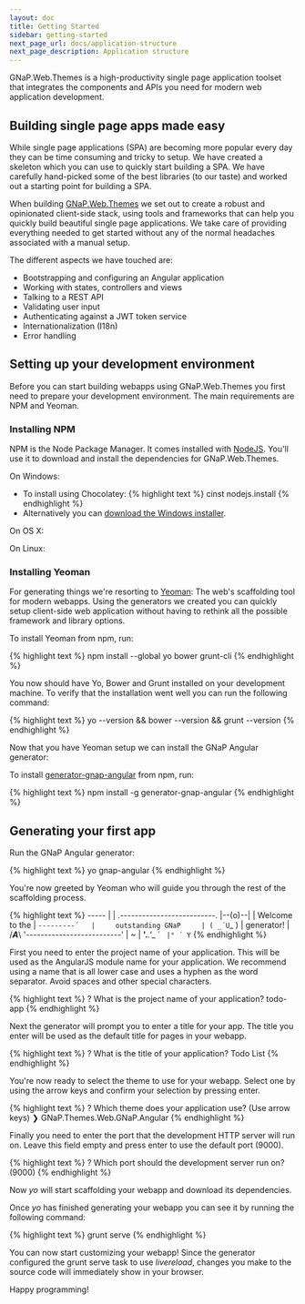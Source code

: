 ```yaml
---
layout: doc
title: Getting Started
sidebar: getting-started
next_page_url: docs/application-structure
next_page_description: Application structure
---
```


<div class="alert alert-success" role="alert">
    GNaP.Web.Themes is a high-productivity single page application toolset that integrates the components and APIs you need for modern web application development.
</div>

## Building single page apps made easy

While single page applications (SPA) are becoming more popular every day they can be time consuming and tricky to setup. We have created a skeleton which you can use to quickly start building a SPA. We have carefully hand-picked some of the best libraries (to our taste) and worked out a starting point for building a SPA.

When building [GNaP.Web.Themes](https://github.com/infrabel/GNaP.Web.Themes) we set out to create a robust and opinionated client-side stack, using tools and frameworks that can help you quickly build beautiful single page applications. We take care of providing everything needed to get started without any of the normal headaches associated with a manual setup.

The different aspects we have touched are:

* Bootstrapping and configuring an Angular application
* Working with states, controllers and views
* Talking to a REST API
* Validating user input
* Authenticating against a JWT token service
* Internationalization (I18n)
* Error handling

## Setting up your development environment

Before you can start building webapps using GNaP.Web.Themes you first need to prepare your development environment. The main requirements are NPM and Yeoman.

### Installing NPM

NPM is the Node Package Manager. It comes installed with [NodeJS](http://nodejs.org). You'll use it to download and install the dependencies for GNaP.Web.Themes.

On Windows:

* To install using Chocolatey:
{% highlight text %}
cinst nodejs.install
{% endhighlight %}
* Alternatively you can [download the Windows installer](http://nodejs.org/download/).

On OS X:

On Linux:

### Installing Yeoman

For generating things we're resorting to [Yeoman](http://yeoman.io/): The web's scaffolding tool for modern webapps. Using the generators we created you can quickly setup client-side web application without having to rethink all the possible framework and library options.

To install Yeoman from npm, run:

{% highlight text %}
npm install --global yo bower grunt-cli
{% endhighlight %}

You now should have Yo, Bower and Grunt installed on your development machine. To verify that the installation went well you can run the following command:

{% highlight text %}
yo --version && bower --version && grunt --version
{% endhighlight %}

Now that you have Yeoman setup we can install the GNaP Angular generator:

To install [generator-gnap-angular]((https://www.npmjs.org/package/generator-gnap-angular)) from npm, run:

{% highlight text %}
npm install -g generator-gnap-angular
{% endhighlight %}

## Generating your first app

Run the GNaP Angular generator:

{% highlight text %}
yo gnap-angular
{% endhighlight %}

You're now greeted by Yeoman who will guide you through the rest of the scaffolding process.

{% highlight text %}
     _-----_
    |       |    .--------------------------.
    |--(o)--|    |      Welcome to the      |
   `---------´   |     outstanding GNaP     |
    ( _´U`_ )    |        generator!        |
    /___A___\    '--------------------------'
     |  ~  |
   __'.___.'__
 ´   `  |° ´ Y `
{% endhighlight %}

First you need to enter the project name of your application. This will be used as the AngularJS module name for your application. We recommend using a name that is all lower case and uses a hyphen as the word separator. Avoid spaces and other special characters.

{% highlight text %}
? What is the project name of your application? todo-app
{% endhighlight %}

Next the generator will prompt you to enter a title for your app. The title you enter will be used as the default title for pages in your webapp.

{% highlight text %}
? What is the title of your application? Todo List
{% endhighlight %}

You're now ready to select the theme to use for your webapp. Select one by using the arrow keys and confirm your selection by pressing enter.

{% highlight text %}
? Which theme does your application use? (Use arrow keys)
❯ GNaP.Themes.Web.GNaP.Angular
{% endhighlight %}

Finally you need to enter the port that the development HTTP server will run on. Leave this field empty and press enter to use the default port (9000).

{% highlight text %}
? Which port should the development server run on? (9000)
{% endhighlight %}

Now *yo* will start scaffolding your webapp and download its dependencies.

Once *yo* has finished generating your webapp you can see it by running the following command:

{% highlight text %}
grunt serve
{% endhighlight %}

You can now start customizing your webapp! Since the generator configured the grunt serve task to use *livereload*, changes you make to the source code will immediately show in your browser.

Happy programming!
